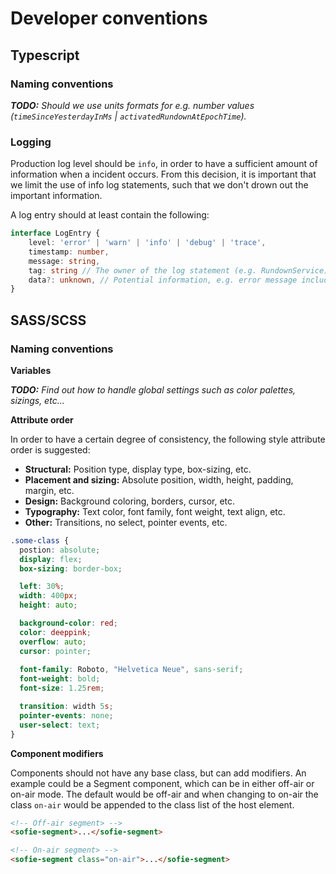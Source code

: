 # Developer conventions

## Typescript

### Naming conventions

_**TODO:** Should we use units formats for e.g. number values (`timeSinceYesterdayInMs` | `activatedRundownAtEpochTime`)._

### Logging
Production log level should be `info`, in order to have a sufficient amount of information when a incident occurs.
From this decision, it is important that we limit the use of info log statements, such that we don't drown out the important information.

A log entry should at least contain the following:
```typescript
interface LogEntry {
    level: 'error' | 'warn' | 'info' | 'debug' | 'trace',
    timestamp: number,
    message: string,
    tag: string // The owner of the log statement (e.g. RundownService)
    data?: unknown, // Potential information, e.g. error message including stack trace.
}
```

## SASS/SCSS

### Naming conventions

**Variables**

_**TODO:** Find out how to handle global settings such as color palettes, sizings, etc..._

**Attribute order**

In order to have a certain degree of consistency, the following style attribute order is suggested:

* **Structural:** Position type, display type, box-sizing, etc.
* **Placement and sizing:** Absolute position, width, height, padding, margin, etc.
* **Design:** Background coloring, borders, cursor, etc.
* **Typography:** Text color, font family, font weight, text align, etc.
* **Other:** Transitions, no select, pointer events, etc.


```scss
.some-class {
  postion: absolute;
  display: flex;
  box-sizing: border-box;

  left: 30%;
  width: 400px;
  height: auto;

  background-color: red;
  color: deeppink;
  overflow: auto;
  cursor: pointer;
  
  font-family: Roboto, "Helvetica Neue", sans-serif;
  font-weight: bold;
  font-size: 1.25rem;

  transition: width 5s;
  pointer-events: none;
  user-select: text;
}
```

**Component modifiers**

Components should not have any base class, but can add modifiers.
An example could be a Segment component, which can be in either off-air or on-air mode.
The default would be off-air and when changing to on-air the class `on-air` would be appended to the class list of the host element.
````html
<!-- Off-air segment> -->
<sofie-segment>...</sofie-segment>

<!-- On-air segment> -->
<sofie-segment class="on-air">...</sofie-segment>
````
